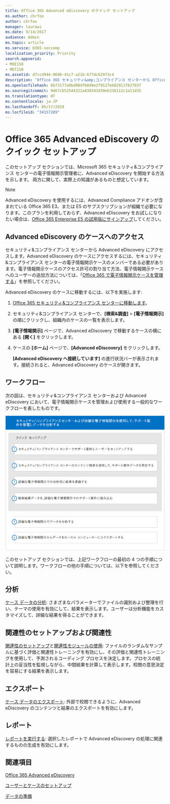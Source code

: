 ```yaml
---
title: Office 365 Advanced eDiscovery のクイック セットアップ
ms.author: chrfox
author: chrfox
manager: laurawi
ms.date: 9/14/2017
audience: Admin
ms.topic: article
ms.service: O365-seccomp
localization_priority: Priority
search.appverid:
- MOE150
- MET150
ms.assetid: d7ccd944-9698-41c7-a21b-677dc62973c4
description: 'Office 365 セキュリティ&amp;コンプライアンス センターから Office 365 Advanced eDiscovery にアクセスする方法を説明し、Advanced eDiscovery を使用するための一般的なワークフローを確認します。  '
ms.openlocfilehash: 6b73177a0bd98dfb0d9e2f9127e682911f82703f
ms.sourcegitcommit: 9d67cb52544321a430343d39eb336112c1a11d35
ms.translationtype: HT
ms.contentlocale: ja-JP
ms.lasthandoff: 05/17/2019
ms.locfileid: "34157289"
---
```

# <a name="quick-setup-for-office-365-advanced-ediscovery"></a>Office 365 Advanced eDiscovery のクイック セットアップ

このセットアップ セクションでは、Microsoft 365 セキュリティ&amp;コンプライアンス センターの電子情報開示管理者に、Advanced eDiscovery を開始する方法を示します。 両方に関して、実際上の知識があるものと想定しています。
  
> [!NOTE]
> Advanced eDiscovery を使用するには、Advanced Compliance アドオンが含まれている Office 365 E3、または E5 のサブスクリプションが組織で必要になります。このプランを利用しておらず、Advanced eDiscovery をお試しになりたい場合は、[Office 365 Enterprise E5 の試用版にサインアップ](https://go.microsoft.com/fwlink/p/?LinkID=698279)してください。 
  
## <a name="accessing-a-case-in-advanced-ediscovery"></a>Advanced eDiscovery のケースへのアクセス

セキュリティ&amp;コンプライアンス センターから Advanced eDiscovery にアクセスします。Advanced eDiscovery のケースにアクセスするには、セキュリティ&amp;コンプライアンス センターの電子情報開示ケースのメンバーである必要があります。電子情報開示ケースのアクセス許可の割り当て方法、電子情報開示ケースへのユーザーの追加方法については、「[Office 365 で電子情報開示ケースを管理する](manage-ediscovery-cases.md)」を参照してください。 
  
Advanced eDiscovery のケースに移動するには、以下を実施します: 
  
1. [Office 365 セキュリティ&amp;コンプライアンス センターに移動します](go-to-the-securitycompliance-center.md)。 
    
2. セキュリティ&amp;コンプライアンス センターで、**[検索&amp;調査]** \> **[電子情報開示]** の順にクリックし、組織内のケースの一覧を表示します。 
    
3. **[電子情報開示]** ページで、Advanced eDiscovery で移動するケースの横にある **[開く]** をクリックします。 
    
4. ケースの **[ホーム]** ページで、**[Advanced eDiscovery]** をクリックします。
    
    **[Advanced eDiscovery へ接続しています]** の進行状況バーが表示されます。接続されると、Advanced eDiscovery のケースが開きます。 
    
## <a name="workflow"></a>ワークフロー

次の図は、セキュリティ&amp;コンプライアンス センターおよび Advanced eDiscovery において、電子情報開示ケースを管理および使用する一般的なワークフローを表したものです。 
  
![図は、Office 365 Advanced eDiscovery のワークフローを示しています。セットアップには、ユーザー&amp;ケースのセットアップ、ケース データの特定、エクスポート、処理の 4 つのフェーズがあり、その後に分析とローカル コンピューターへのエクスポートのフェーズがあります。](media/76589ccc-789d-4581-b3a8-98d339b05979.png)
  
このセットアップ セクションでは、上記ワークフローの最初の 4 つの手順について説明します。ワークフローの他の手順については、以下を参照してください。
  
## <a name="analyze"></a>分析

[ケース データの分析](analyze-case-data-with-advanced-ediscovery.md): さまざまなパラメーターでファイルの識別および整理を行い、テーマの使用を有効にして、結果を表示します。ユーザーは分析機能をカスタマイズして、詳細な結果を得ることができます。 
  
## <a name="relevance-setup-and-relevance"></a>関連性のセットアップおよび関連性

[関連性のセットアップ](manage-relevance-setup-in-advanced-ediscovery.md)と[関連性モジュールの使用](use-relevance-in-advanced-ediscovery.md): ファイルのランダムなサンプルに基づく評価と関連性トレーニングを有効にし、その評価と関連性トレーニングを使用して、予測されるコーディング プロセスを決定します。プロセスの統計上の妥当性を監視しながら、中間結果を計算して表示します。校閲の意思決定を容易にする結果を表示します。 
  
## <a name="export"></a>エクスポート

[ケース データのエクスポート](export-case-data-in-advanced-ediscovery.md): 外部で校閲できるように、Advanced eDiscovery のコンテンツと結果のエクスポートを有効にします。 
  
## <a name="report"></a>レポート

[レポートを実行する](run-reports-in-advanced-ediscovery.md): 選択したレポートで Advanced eDiscovery の処理に関連するものの生成を有効にします。 
  
## <a name="see-also"></a>関連項目

[Office 365 Advanced eDiscovery](office-365-advanced-ediscovery.md)
  
[ユーザーとケースのセットアップ](set-up-users-and-cases-in-advanced-ediscovery.md)
  
[データの準備](prepare-data-for-advanced-ediscovery.md)


